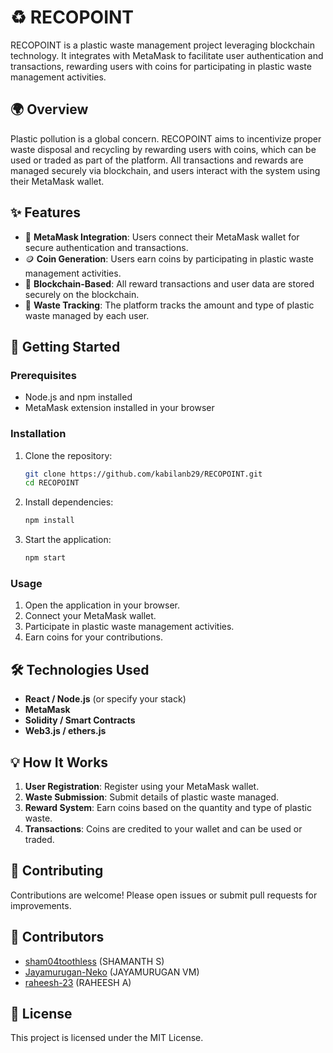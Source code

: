 # ♻️ RECOPOINT

RECOPOINT is a plastic waste management project leveraging blockchain technology. It integrates with MetaMask to facilitate user authentication and transactions, rewarding users with coins for participating in plastic waste management activities.

## 🌍 Overview

Plastic pollution is a global concern. RECOPOINT aims to incentivize proper waste disposal and recycling by rewarding users with coins, which can be used or traded as part of the platform. All transactions and rewards are managed securely via blockchain, and users interact with the system using their MetaMask wallet.

## ✨ Features

- 🦊 **MetaMask Integration**: Users connect their MetaMask wallet for secure authentication and transactions.
- 🪙 **Coin Generation**: Users earn coins by participating in plastic waste management activities.
- 🔗 **Blockchain-Based**: All reward transactions and user data are stored securely on the blockchain.
- 🚮 **Waste Tracking**: The platform tracks the amount and type of plastic waste managed by each user.

## 🚀 Getting Started

### Prerequisites

- Node.js and npm installed
- MetaMask extension installed in your browser

### Installation

1. Clone the repository:
   ```bash
   git clone https://github.com/kabilanb29/RECOPOINT.git
   cd RECOPOINT
   ```
2. Install dependencies:
   ```bash
   npm install
   ```
3. Start the application:
   ```bash
   npm start
   ```

### Usage

1. Open the application in your browser.
2. Connect your MetaMask wallet.
3. Participate in plastic waste management activities.
4. Earn coins for your contributions.

## 🛠️ Technologies Used

- **React / Node.js** (or specify your stack)
- **MetaMask**
- **Solidity / Smart Contracts**
- **Web3.js / ethers.js**

## 💡 How It Works

1. **User Registration**: Register using your MetaMask wallet.
2. **Waste Submission**: Submit details of plastic waste managed.
3. **Reward System**: Earn coins based on the quantity and type of plastic waste.
4. **Transactions**: Coins are credited to your wallet and can be used or traded.

## 🤝 Contributing

Contributions are welcome! Please open issues or submit pull requests for improvements.

## 👥 Contributors

- [sham04toothless](https://github.com/sham04toothless) (SHAMANTH S)
- [Jayamurugan-Neko](https://github.com/Jayamurugan-Neko) (JAYAMURUGAN VM)
- [raheesh-23](https://github.com/raheesh-23) (RAHEESH A)

## 📝 License

This project is licensed under the MIT License.
